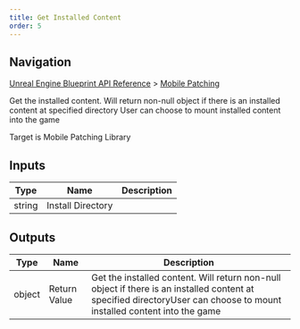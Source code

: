 ```yaml
---
title: Get Installed Content
order: 5
---
```

## Navigation

[Unreal Engine Blueprint API Reference](https://dev.epicgames.com/documentation/en-us/unreal-engine/BlueprintAPI) > [Mobile Patching](https://dev.epicgames.com/documentation/en-us/unreal-engine/BlueprintAPI/MobilePatching)

Get the installed content. Will return non-null object if there is an installed content at specified directory
User can choose to mount installed content into the game

Target is Mobile Patching Library

## Inputs

| Type | Name | Description |
| --- | --- | --- |
| string | Install Directory |  |

## Outputs

| Type | Name | Description |
| --- | --- | --- |
| object | Return Value | Get the installed content. Will return non-null object if there is an installed content at specified directoryUser can choose to mount installed content into the game |
